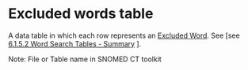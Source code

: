 # Excluded words table

A data table in which each row represents an [Excluded Word](https://confluence.ihtsdotools.org/display/DOCGLOSS/Excluded+Word "Glossary link: Excluded Word"). See [see [6.1.5.2 Word Search Tables - Summary](/pages/createpage.action?spaceKey=DOCTSG&title=6.1.5.2+Word+Search+Tables+-+Summary) ]. 

Note: File or Table name in SNOMED CT toolkit
